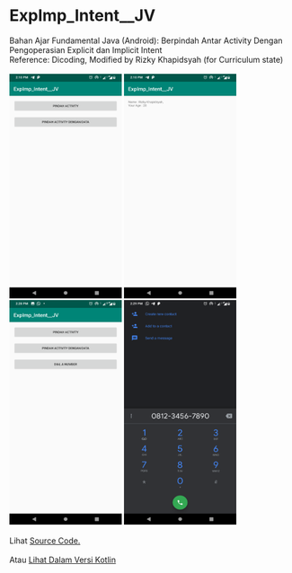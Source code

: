 # ExpImp_Intent__JV
Bahan Ajar Fundamental Java (Android): Berpindah Antar Activity Dengan Pengoperasian Explicit dan Implicit Intent<br>
Reference: Dicoding, Modified by Rizky Khapidsyah (for Curriculum state)<br><br>
<img src="https://github.com/RizkyKhapidsyah/ExpImp_Intent__JV/blob/master/results/Screenshot_20190907-141006.png" height=400px width=200px>
<img src="https://github.com/RizkyKhapidsyah/ExpImp_Intent__JV/blob/master/results/Screenshot_20190907-141014.png" height=400px width=200px>
<img src="https://github.com/RizkyKhapidsyah/ExpImp_Intent__JV/blob/master/results/Screenshot_20190907-142854.png" height=400px width=200px>
<img src="https://github.com/RizkyKhapidsyah/ExpImp_Intent__JV/blob/master/results/Screenshot_20190907-142913.png" height=400px width=200px><br><br>
Lihat <a href="https://github.com/RizkyKhapidsyah/ExpImp_Intent__JV/tree/master/app/src/main/java/com/rizkykhapidsyah/expimp_intent__jv">Source Code.</a><br><br>
Atau <a href="https://github.com/RizkyKhapidsyah/ExpImp_Intent__KT">Lihat Dalam Versi Kotlin</a>
